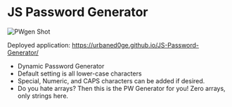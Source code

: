 # JS Password Generator

![PWgen Shot](https://user-images.githubusercontent.com/88916382/133870684-aff78905-342b-4419-ab2e-dff07d837b8b.png)


Deployed application: https://urbaned0ge.github.io/JS-Password-Generator/

* Dynamic Password Generator
* Default setting is all lower-case characters
* Special, Numeric, and CAPS characters can be added if desired.
* Do you hate arrays? Then this is the PW Generator for you! Zero arrays, only strings here.
